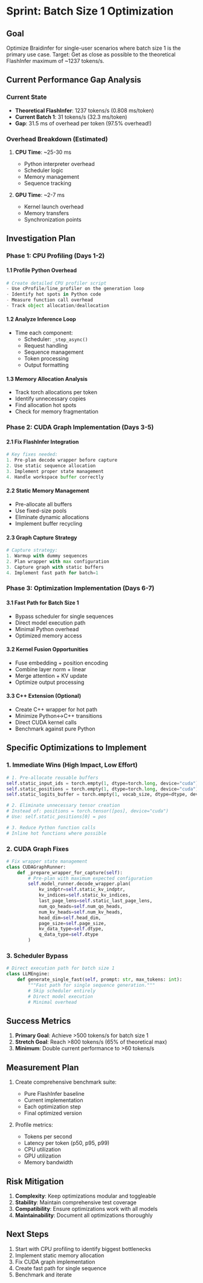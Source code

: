 # Sprint: Batch Size 1 Optimization

## Goal
Optimize Braidinfer for single-user scenarios where batch size 1 is the primary use case. Target: Get as close as possible to the theoretical FlashInfer maximum of ~1237 tokens/s.

## Current Performance Gap Analysis

### Current State
- **Theoretical FlashInfer**: 1237 tokens/s (0.808 ms/token)
- **Current Batch 1**: 31 tokens/s (32.3 ms/token)
- **Gap**: 31.5 ms of overhead per token (97.5% overhead!)

### Overhead Breakdown (Estimated)
1. **CPU Time**: ~25-30 ms
   - Python interpreter overhead
   - Scheduler logic
   - Memory management
   - Sequence tracking
   
2. **GPU Time**: ~2-7 ms
   - Kernel launch overhead
   - Memory transfers
   - Synchronization points

## Investigation Plan

### Phase 1: CPU Profiling (Days 1-2)

#### 1.1 Profile Python Overhead
```python
# Create detailed CPU profiler script
- Use cProfile/line_profiler on the generation loop
- Identify hot spots in Python code
- Measure function call overhead
- Track object allocation/deallocation
```

#### 1.2 Analyze Inference Loop
- Time each component:
  - Scheduler: `_step_async()`
  - Request handling
  - Sequence management
  - Token processing
  - Output formatting

#### 1.3 Memory Allocation Analysis
- Track torch allocations per token
- Identify unnecessary copies
- Find allocation hot spots
- Check for memory fragmentation

### Phase 2: CUDA Graph Implementation (Days 3-5)

#### 2.1 Fix FlashInfer Integration
```python
# Key fixes needed:
1. Pre-plan decode wrapper before capture
2. Use static sequence allocation
3. Implement proper state management
4. Handle workspace buffer correctly
```

#### 2.2 Static Memory Management
- Pre-allocate all buffers
- Use fixed-size pools
- Eliminate dynamic allocations
- Implement buffer recycling

#### 2.3 Graph Capture Strategy
```python
# Capture strategy:
1. Warmup with dummy sequences
2. Plan wrapper with max configuration
3. Capture graph with static buffers
4. Implement fast path for batch=1
```

### Phase 3: Optimization Implementation (Days 6-7)

#### 3.1 Fast Path for Batch Size 1
- Bypass scheduler for single sequences
- Direct model execution path
- Minimal Python overhead
- Optimized memory access

#### 3.2 Kernel Fusion Opportunities
- Fuse embedding + position encoding
- Combine layer norm + linear
- Merge attention + KV update
- Optimize output processing

#### 3.3 C++ Extension (Optional)
- Create C++ wrapper for hot path
- Minimize Python<->C++ transitions
- Direct CUDA kernel calls
- Benchmark against pure Python

## Specific Optimizations to Implement

### 1. Immediate Wins (High Impact, Low Effort)

```python
# 1. Pre-allocate reusable buffers
self.static_input_ids = torch.empty(1, dtype=torch.long, device="cuda")
self.static_positions = torch.empty(1, dtype=torch.long, device="cuda")
self.static_logits_buffer = torch.empty(1, vocab_size, dtype=dtype, device="cuda")

# 2. Eliminate unnecessary tensor creation
# Instead of: positions = torch.tensor([pos], device="cuda")
# Use: self.static_positions[0] = pos

# 3. Reduce Python function calls
# Inline hot functions where possible
```

### 2. CUDA Graph Fixes

```python
# Fix wrapper state management
class CUDAGraphRunner:
    def _prepare_wrapper_for_capture(self):
        # Pre-plan with maximum expected configuration
        self.model_runner.decode_wrapper.plan(
            kv_indptr=self.static_kv_indptr,
            kv_indices=self.static_kv_indices,
            last_page_lens=self.static_last_page_lens,
            num_qo_heads=self.num_qo_heads,
            num_kv_heads=self.num_kv_heads,
            head_dim=self.head_dim,
            page_size=self.page_size,
            kv_data_type=self.dtype,
            q_data_type=self.dtype
        )
```

### 3. Scheduler Bypass

```python
# Direct execution path for batch size 1
class LLMEngine:
    def generate_single_fast(self, prompt: str, max_tokens: int):
        """Fast path for single sequence generation."""
        # Skip scheduler entirely
        # Direct model execution
        # Minimal overhead
```

## Success Metrics

1. **Primary Goal**: Achieve >500 tokens/s for batch size 1
2. **Stretch Goal**: Reach >800 tokens/s (65% of theoretical max)
3. **Minimum**: Double current performance to >60 tokens/s

## Measurement Plan

1. Create comprehensive benchmark suite:
   - Pure FlashInfer baseline
   - Current implementation
   - Each optimization step
   - Final optimized version

2. Profile metrics:
   - Tokens per second
   - Latency per token (p50, p95, p99)
   - CPU utilization
   - GPU utilization
   - Memory bandwidth

## Risk Mitigation

1. **Complexity**: Keep optimizations modular and toggleable
2. **Stability**: Maintain comprehensive test coverage
3. **Compatibility**: Ensure optimizations work with all models
4. **Maintainability**: Document all optimizations thoroughly

## Next Steps

1. Start with CPU profiling to identify biggest bottlenecks
2. Implement static memory allocation
3. Fix CUDA graph implementation
4. Create fast path for single sequence
5. Benchmark and iterate